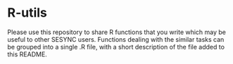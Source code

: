 # R-utils

Please use this repository to share R functions that you write which may be useful to other SESYNC users. Functions dealing with the similar tasks can be grouped into a single .R file, with a short description of the file added to this README.


